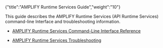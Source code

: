 {"title":"AMPLIFY Runtime Services Guide","weight":"10"}

This guide describes the AMPLIFY Runtime Services (API Runtime Services) command-line Interface and troubleshooting information.

* [AMPLIFY Runtime Services Command-Line Interface Reference](/docs/appc/AMPLIFY_Runtime_Services/AMPLIFY_Runtime_Services_Guide/AMPLIFY_Runtime_Services_Command-Line_Interface_Reference/)

* [AMPLIFY Runtime Services Troubleshooting](/docs/appc/AMPLIFY_Runtime_Services/AMPLIFY_Runtime_Services_Guide/AMPLIFY_Runtime_Services_Troubleshooting/)
